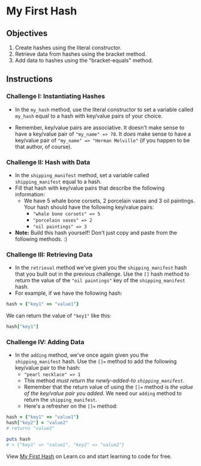 # My First Hash

## Objectives

1. Create hashes using the literal constructor.
2. Retrieve data from hashes using the bracket method.
3. Add data to hashes using the "bracket-equals" method.

## Instructions

### Challenge I: Instantiating Hashes

* In the `my_hash` method, use the literal constructor to set a variable called `my_hash` equal to a hash with key/value pairs of your choice.

* Remember, key/value pairs are associative. It doesn't make sense to have a key/value pair of `"my_name" => 78`. It *does* make sense to have a key/value pair of `"my_name" => "Herman Melville"` (if you happen to be that author, of course).

### Challenge II: Hash with Data

* In the `shipping_manifest` method, set a variable called `shipping_manifest` equal to a hash.
* Fill that hash with key/value pairs that describe the following information:
    * We have 5 whale bone corsets, 2 porcelain vases and 3 oil paintings. Your hash should have the following key/value pairs:
      * `"whale bone corsets" => 5`
      * `"porcelain vases" => 2`
      * `"oil paintings" => 3`
* **Note:** Build this hash yourself! Don't just copy and paste from the following methods. :)

### Challenge III: Retrieving Data

* In the `retrieval` method we've given you the `shipping_manifest` hash that you built out in the previous challenge. Use the `[]` hash method to return the value of the `"oil paintings"` key of the `shipping_manifest` hash.
* For example, if we have the following hash:

```ruby
hash = {"key1" => "value1"}
```

We can return the value of `"key1"` like this:

```ruby
hash["key1"]
```
### Challenge IV: Adding Data

* In the `adding` method, we've once again given you the `shipping_manifest` hash. Use the `[]=` method to add the following key/value pair to the hash:
  * `"pearl necklace" => 1`
  * This method *must return the newly-added-to `shipping_manifest`*.
  * Remember that the return value of using the `[]=` method is *the value of the key/value pair you added*. We need our `adding` method to return the `shipping_manifest`.
  * Here's a refresher on the `[]=` method:

```ruby
hash = {"key1" => "value1"}
hash["key2"] = "value2"
# returns "value2"

puts hash
# > {"key1" => "value1", "key2" => "value2"}
```





<p data-visibility='hidden'>View <a href='https://learn.co/lessons/my-first-hash' title='My First Hash'>My First Hash</a> on Learn.co and start learning to code for free.</p>
